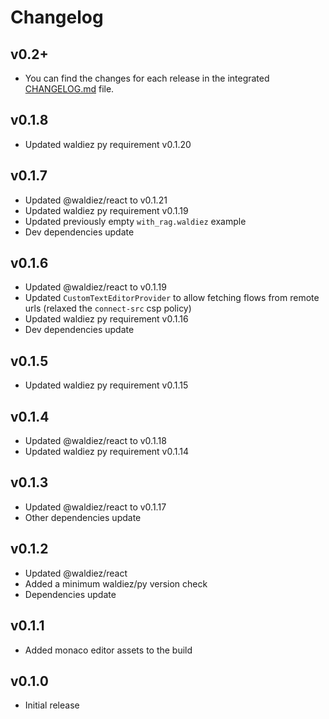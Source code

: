 # Changelog

## v0.2+

- You can find the changes for each release in the integrated [CHANGELOG.md](https://github.com/waldiez/waldiez/blob/main/CHANGELOG.md) file.

## v0.1.8

- Updated waldiez py requirement v0.1.20

## v0.1.7

- Updated @waldiez/react to v0.1.21
- Updated waldiez py requirement v0.1.19
- Updated previously empty `with_rag.waldiez` example
- Dev dependencies update

## v0.1.6

- Updated @waldiez/react to v0.1.19
- Updated `CustomTextEditorProvider` to allow fetching flows from remote urls (relaxed the `connect-src` csp policy)
- Updated waldiez py requirement v0.1.16
- Dev dependencies update

## v0.1.5

- Updated waldiez py requirement v0.1.15

## v0.1.4

- Updated @waldiez/react to v0.1.18
- Updated waldiez py requirement v0.1.14

## v0.1.3

- Updated @waldiez/react to v0.1.17
- Other dependencies update

## v0.1.2

- Updated @waldiez/react
- Added a minimum waldiez/py version check
- Dependencies update

## v0.1.1

- Added monaco editor assets to the build

## v0.1.0

- Initial release
